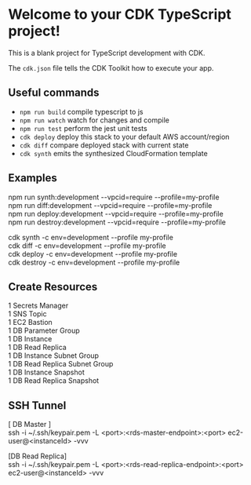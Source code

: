 # Welcome to your CDK TypeScript project!

This is a blank project for TypeScript development with CDK.

The `cdk.json` file tells the CDK Toolkit how to execute your app.

## Useful commands

 * `npm run build`   compile typescript to js
 * `npm run watch`   watch for changes and compile
 * `npm run test`    perform the jest unit tests
 * `cdk deploy`      deploy this stack to your default AWS account/region
 * `cdk diff`        compare deployed stack with current state
 * `cdk synth`       emits the synthesized CloudFormation template

## Examples
npm run synth:development --vpcid=require --profile=my-profile <br />
npm run diff:development --vpcid=require --profile=my-profile <br />
npm run deploy:development --vpcid=require --profile=my-profile <br />
npm run destroy:development --vpcid=require --profile=my-profile <br />

cdk synth -c env=development --profile my-profile <br />
cdk diff -c env=development --profile my-profile <br />
cdk deploy -c env=development --profile my-profile <br />
cdk destroy -c env=development --profile my-profile <br />

## Create Resources
1 Secrets Manager <br />
1 SNS Topic <br />
1 EC2 Bastion <br />
1 DB Parameter Group <br />
1 DB Instance <br />
1 DB Read Replica <br />
1 DB Instance Subnet Group <br />
1 DB Read Replica Subnet Group <br />
1 DB Instance Snapshot <br />
1 DB Read Replica Snapshot <br />

## SSH Tunnel

[ DB Master ] <br />
ssh -i ~/.ssh/keypair.pem -L \<port\>:\<rds-master-endpoint\>:\<port\> ec2-user@\<instanceId\> -vvv <br />

[DB Read Replica] <br />
ssh -i ~/.ssh/keypair.pem -L \<port\>:\<rds-read-replica-endpoint\>:\<port\> ec2-user@\<instanceId\> -vvv <br />